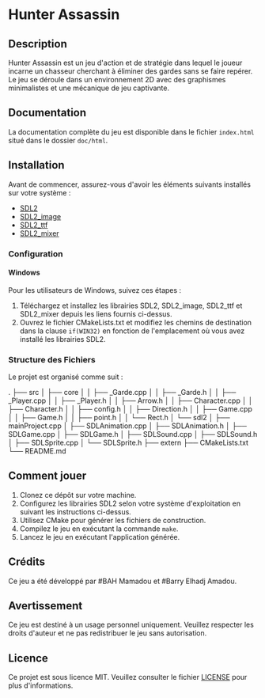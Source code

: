 # Hunter Assassin

## Description

Hunter Assassin est un jeu d'action et de stratégie dans lequel le joueur incarne un chasseur cherchant à éliminer des gardes sans se faire repérer. Le jeu se déroule dans un environnement 2D avec des graphismes minimalistes et une mécanique de jeu captivante.

## Documentation

La documentation complète du jeu est disponible dans le fichier `index.html` situé dans le dossier `doc/html`.

## Installation

Avant de commencer, assurez-vous d'avoir les éléments suivants installés sur votre système :

- [SDL2](https://www.libsdl.org/)
- [SDL2_image](https://www.libsdl.org/projects/SDL_image/)
- [SDL2_ttf](https://www.libsdl.org/projects/SDL_ttf/)
- [SDL2_mixer](https://www.libsdl.org/projects/SDL_mixer/)

### Configuration

#### Windows

Pour les utilisateurs de Windows, suivez ces étapes :

1. Téléchargez et installez les librairies SDL2, SDL2_image, SDL2_ttf et SDL2_mixer depuis les liens fournis ci-dessus.
2. Ouvrez le fichier CMakeLists.txt et modifiez les chemins de destination dans la clause `if(WIN32)` en fonction de l'emplacement où vous avez installé les librairies SDL2.

### Structure des Fichiers

Le projet est organisé comme suit :

.
├── src
│   ├── core
│   │   ├── _Garde.cpp
│   │   ├── _Garde.h
│   │   ├── _Player.cpp
│   │   ├── _Player.h
│   │   ├── Arrow.h
│   │   ├── Character.cpp
│   │   ├── Character.h
│   │   ├── config.h
│   │   ├── Direction.h
│   │   ├── Game.cpp
│   │   ├── Game.h
│   │   ├── point.h
│   │   └── Rect.h
│   └── sdl2
│       ├── mainProject.cpp
│       ├── SDLAnimation.cpp
│       ├── SDLAnimation.h
│       ├── SDLGame.cpp
│       ├── SDLGame.h
│       ├── SDLSound.cpp
│       ├── SDLSound.h
│       ├── SDLSprite.cpp
│       └── SDLSprite.h
├── extern
├── CMakeLists.txt
└── README.md

## Comment jouer

1. Clonez ce dépôt sur votre machine.
2. Configurez les librairies SDL2 selon votre système d'exploitation en suivant les instructions ci-dessus.
3. Utilisez CMake pour générer les fichiers de construction.
4. Compilez le jeu en exécutant la commande `make`.
5. Lancez le jeu en exécutant l'application générée.

## Crédits

Ce jeu a été développé par #BAH Mamadou et #Barry Elhadj Amadou.

## Avertissement

Ce jeu est destiné à un usage personnel uniquement. Veuillez respecter les droits d'auteur et ne pas redistribuer le jeu sans autorisation.

## Licence

Ce projet est sous licence MIT. Veuillez consulter le fichier [LICENSE](LICENSE) pour plus d'informations.

